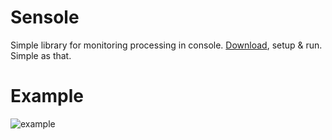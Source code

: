 # Sensole

Simple library for monitoring processing in console. [Download](https://www.nuget.org/packages/Notidar.Sensole/), setup & run. Simple as that. 

# Example

![example](./docs/usage_example.gif)
